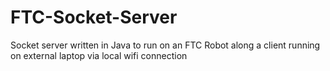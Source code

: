 # FTC-Socket-Server
Socket server written in Java to run on an FTC Robot along a client running on external laptop via local wifi connection
